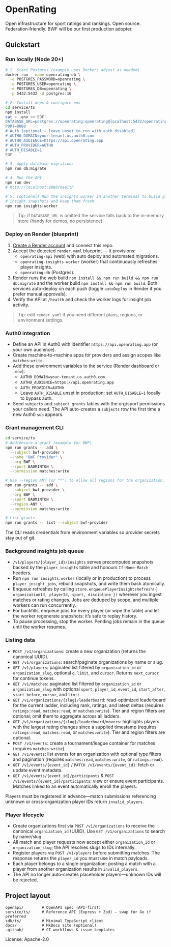 # OpenRating
Open infrastructure for sport ratings and rankings. Open source. Federation‑friendly. BWF will be our first production adopter.

## Quickstart
### Run locally (Node 20+)
```bash
# 1. Start Postgres (example uses Docker; adjust as needed)
docker run --name openrating-db \
  -e POSTGRES_PASSWORD=openrating \
  -e POSTGRES_USER=openrating \
  -e POSTGRES_DB=openrating \
  -p 5432:5432 -d postgres:16

# 2. Install deps & configure env
cd service/ts
npm install
cat > .env <<'EOF'
DATABASE_URL=postgres://openrating:openrating@localhost:5432/openrating
PORT=8080
# Auth (optional – leave unset to run with auth disabled)
# AUTH0_DOMAIN=your-tenant.us.auth0.com
# AUTH0_AUDIENCE=https://api.openrating.app
# AUTH_PROVIDER=AUTH0
# AUTH_DISABLE=1
EOF

# 3. Apply database migrations
npm run db:migrate

# 4. Run the API
npm run dev
# http://localhost:8080/health

# 5. (optional) Run the insights worker in another terminal to build player
# insight snapshots and keep them fresh
npm run insights:worker
```

> Tip: if `DATABASE_URL` is omitted the service falls back to the in-memory store (handy for demos, no persistence).

### Deploy on Render (blueprint)
1. [Create a Render account](https://render.com) and connect this repo.
2. Accept the detected `render.yaml` blueprint — it provisions:
   - `openrating-api` (web) with auto deploy and automated migrations.
   - `openrating-insights-worker` (worker) that continuously refreshes player insights.
   - `openrating-db` (Postgres).
3. Render runs the web build `npm install && npm run build && npm run db:migrate` and the worker build `npm install && npm run build`. Both services auto-deploy on each push (toggle `autoDeploy` in Render if you prefer manual approvals).
4. Verify the API at `/health` and check the worker logs for insight job activity.

> Tip: edit `render.yaml` if you need different plans, regions, or environment settings.

### Auth0 integration
- Define an API in Auth0 with identifier `https://api.openrating.app` (or your own audience).
- Create machine-to-machine apps for providers and assign scopes like `matches:write`.
- Add these environment variables to the service (Render dashboard or `.env`):
  - `AUTH0_DOMAIN=your-tenant.us.auth0.com`
  - `AUTH0_AUDIENCE=https://api.openrating.app`
  - `AUTH_PROVIDER=AUTH0`
  - Leave `AUTH_DISABLE` unset in production; set `AUTH_DISABLE=1` locally to bypass auth.
- Seed `subjects` and `subject_grants` tables with the org/sport permissions your callers need.  The API auto-creates a `subjects` row the first time a new Auth0 `sub` appears.

### Grant management CLI
```bash
cd service/ts
# Add/ensure a grant (example for BWF)
npm run grants -- add \
  --subject bwf-provider \
  --name "BWF Provider" \
  --org BWF \
  --sport BADMINTON \
  --permission matches:write

# Use --region ANY (or "*") to allow all regions for the organization.
npm run grants -- add \
  --subject bwf-provider \
  --org BWF \
  --sport BADMINTON \
  --region ANY \
  --permission matches:write

# List grants
npm run grants -- list --subject bwf-provider
```

The CLI reads credentials from environment variables so provider secrets stay out of git.

### Background insights job queue
- `/v1/players/{player_id}/insights` serves precomputed snapshots backed by the `player_insights` table and honours `If-None-Match` headers.
- Run `npm run insights:worker` (locally or in production) to process `player_insight_jobs`, rebuild snapshots, and write them back atomically.
- Enqueue refreshes by calling `store.enqueuePlayerInsightsRefresh({ organizationId, playerId, sport, discipline })` wherever you ingest matches or rating changes. Jobs are deduped by scope, and multiple workers can run concurrently.
- For backfills, enqueue jobs for every player (or wipe the table) and let the worker regenerate snapshots; it’s safe to replay history.
- To pause processing, stop the worker. Pending jobs remain in the queue until the worker resumes.

### Listing data
- `POST /v1/organizations`: create a new organization (returns the canonical UUID).
- `GET /v1/organizations`: search/paginate organizations by name or slug.
- `GET /v1/players`: paginated list filtered by `organization_id` or `organization_slug`, optional `q`, `limit`, and `cursor`. Returns `next_cursor` for continue tokens.
- `GET /v1/matches`: paginated list filtered by `organization_id` or `organization_slug` with optional `sport`, `player_id`, `event_id`, `start_after`, `start_before`, `cursor`, and `limit`.
- `GET /v1/organizations/{slug}/leaderboard`: read-optimized leaderboard for the current ladder, including rank, ratings, and latest deltas (requires `ratings:read`, `matches:read`, or `matches:write`). Tier and region filters are optional; omit them to aggregate across all ladders.
- `GET /v1/organizations/{slug}/leaderboard/movers`: highlights players with the largest rating changes since a supplied timestamp (requires `ratings:read`, `matches:read`, or `matches:write`). Tier and region filters are optional.
- `POST /v1/events`: create a tournament/league container for matches (requires `matches:write`).
- `GET /v1/events`: list events for an organization with optional type filters and pagination (requires `matches:read`, `matches:write`, or `ratings:read`).
- `GET /v1/events/{event_id}` / `PATCH /v1/events/{event_id}`: fetch or update event metadata.
- `GET /v1/events/{event_id}/participants` & `POST /v1/events/{event_id}/participants`: view or ensure event participants. Matches linked to an event automatically enroll the players.

Players must be registered in advance—match submissions referencing unknown or cross-organization player IDs return `invalid_players`.


### Player lifecycle
- Create organizations first via `POST /v1/organizations` to receive the canonical `organization_id` (UUID). Use `GET /v1/organizations` to search by name/slug.
- All match and player requests now accept either `organization_id` or `organization_slug`; the API resolves slugs to IDs internally.
- Register players via `POST /v1/players` before submitting matches. The response returns the `player_id` you must use in match payloads.
- Each player belongs to a single organization; posting a match with a player from another organization results in `invalid_players`.
- The API no longer auto-creates placeholder players—unknown IDs will be rejected.

## Project layout
```
openapi/        # OpenAPI spec (API-first)
service/ts/     # Reference API (Express + Zod) — swap for Go if preferred
sdk/ts/         # Minimal TypeScript client
docs/           # MkDocs site (optional)
.github/        # CI workflows & issue templates
```
License: Apache-2.0
